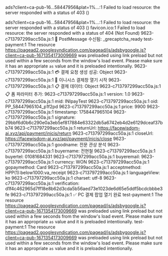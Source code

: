 ads?client=ca-pub-16…58447956&plat=1%…:1 
 Failed to load resource: the server responded with a status of 403 ()

ads?client=ca-pub-16…58447956&plat=1%…:1 
 Failed to load resource: the server responded with a status of 403 ()
favicon.ico:1 
 Failed to load resource: the server responded with a status of 404 (Not Found)
9623-c713797299acc50a.js:1 📨 PostMessage 수신됨: _grecaptcha_ready
test-payment:1 The resource https://pagead2.googlesyndication.com/pagead/js/adsbygoogle.js?client=ca-pub-1671354173009669 was preloaded using link preload but not used within a few seconds from the window's load event. Please make sure it has an appropriate `as` value and it is preloaded intentionally.
9623-c713797299acc50a.js:1 💳 결제 요청 생성 성공: 
Object
9623-c713797299acc50a.js:1 🔷 이니시스 결제창 열기 시작
9623-c713797299acc50a.js:1 📋 결제 데이터: 
Object
9623-c713797299acc50a.js:1 📋 폼 파라미터 추가:
9623-c713797299acc50a.js:1   version: 1.0
9623-c713797299acc50a.js:1   mid: INIpayTest
9623-c713797299acc50a.js:1   oid: PP_58447965104_p1f2pd
9623-c713797299acc50a.js:1   price: 9900
9623-c713797299acc50a.js:1   timestamp: 1758447965104
9623-c713797299acc50a.js:1   signature: 29bbf6d0b6c290e0a3eb5ef817884e63322db5a6742eb4d2e6129dceaf37bb74
9623-c713797299acc50a.js:1   returnUrl: https://facewisdom-ai.xyz/api/payment/inicis/return
9623-c713797299acc50a.js:1   closeUrl: https://facewisdom-ai.xyz/api/payment/inicis/close
9623-c713797299acc50a.js:1   goodname: 전문 관상 분석
9623-c713797299acc50a.js:1   buyername: 전현철
9623-c713797299acc50a.js:1   buyertel: 01081684331
9623-c713797299acc50a.js:1   buyeremail: 
9623-c713797299acc50a.js:1   currency: WON
9623-c713797299acc50a.js:1   gopaymethod: Card
9623-c713797299acc50a.js:1   acceptmethod: HPP(1):below1000:va_receipt
9623-c713797299acc50a.js:1   languageView: ko
9623-c713797299acc50a.js:1   charset: utf-8
9623-c713797299acc50a.js:1   verification: d1f4c462965d7ff18e8b62d3cda5b56aed73e1023de6d65e5ddf5bcdcbbbe3fe
9623-c713797299acc50a.js:1 ✅ PC 결제 팝업 열기 완료
test-payment:1 The resource https://pagead2.googlesyndication.com/pagead/js/adsbygoogle.js?client=ca-pub-1671354173009669 was preloaded using link preload but not used within a few seconds from the window's load event. Please make sure it has an appropriate `as` value and it is preloaded intentionally.
test-payment:1 The resource https://pagead2.googlesyndication.com/pagead/js/adsbygoogle.js?client=ca-pub-1671354173009669 was preloaded using link preload but not used within a few seconds from the window's load event. Please make sure it has an appropriate `as` value and it is preloaded intentionally.

